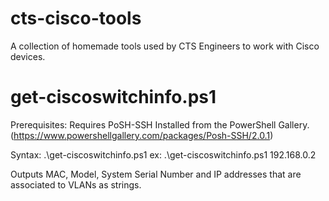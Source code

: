 # cts-cisco-tools
A collection of homemade tools used by CTS Engineers to work with Cisco devices. 

# get-ciscoswitchinfo.ps1

Prerequisites: Requires PoSH-SSH Installed from the PowerShell Gallery. (https://www.powershellgallery.com/packages/Posh-SSH/2.0.1) 

Syntax: .\get-ciscoswitchinfo.ps1 <switchIPaddress>
  ex: .\get-ciscoswitchinfo.ps1 192.168.0.2
  
Outputs MAC, Model, System Serial Number and IP addresses that are associated to VLANs as strings.
